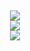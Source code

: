 <h2 align="center">
    <a href="https://github.com/DaRacci">
        <img align="center" src="https://github-readme-stats.vercel.app/api/?username=DaRacci&show_icons=true&count_private=true&theme=onedark">
    </a>
    <br>
    <a href="https://github.com/DaRacci">
        <img align="center" src="https://github-readme-stats.vercel.app/api/wakatime?username=Racci&layout=compact&range=last_7_days&theme=onedark">
    </a>
    <br>
    <a href="https://github.com/DaRacci">
        <img align="center" src="https://github-readme-stats.vercel.app/api/top-langs/?username=DaRacci&layout=compact&theme=onedark">
    </a>
</h2>
